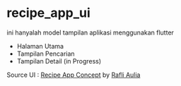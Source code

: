 # recipe_app_ui
ini hanyalah model tampilan aplikasi menggunakan flutter

- Halaman Utama
- Tampilan Pencarian
- Tampilan Detail (in Progress)

Source UI :
[Recipe App Concept](https://www.uplabs.com/posts/recipe-app-concept-135b47e3-e600-4430-bf8e-1ce41d7cbab6) by [Rafli Aulia](https://www.uplabs.com/rafliauliaid)
